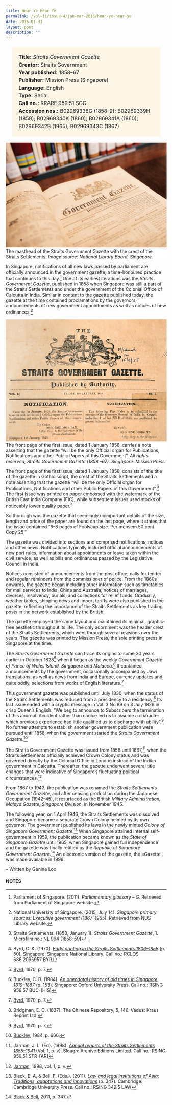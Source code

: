 ```yaml
---
title: Hear Ye Hear Ye
permalink: /vol-11/issue-4/jan-mar-2016/hear-ye-hear-ye
date: 2016-01-31
layout: post
description: ""
---
```

<span style="background-colour: #fdf5e6; padding: 20px; margin: 20px; background:#fdf5e6; display:block; font-size:1rem; line-height:1.5rem;"> 
	<b>Title:</b> <i>Straits Government Gazette</i><br>
<b>Creator:</b> Straits Government<br>
<b>Year published:</b> 1858–67<br>
<b>Publisher:</b> Mission Press (Singapore)<br>
<b>Language:</b> English<br>
<b>Type:</b> Serial<br>
<b>Call no.:</b> RRARE 959.51 SGG<br>
<b>Accession nos.:</b> B02969338G (1858-9); 
B02969339H (1859); B02969340K (1860); 
B02969341A (1860); B02969342B (1965); 
B02969343C (1867)
</span>

<img src="/images/vol-11-issue-4/hear-ye-hear-ye/Ye1.JPG">
<div style="background-color: white;"> The masthead of the Straits Government Gazette with the crest of the Straits Settlements. <i>Image source: National Library Board, Singapore.</i></div>

In Singapore, notifications of all new laws passed by parliament are officially announced in the government gazette, a time-honoured practice that continues to this day.[^1] One of its earliest iterations was the *Straits Government Gazette*, published in 1858 when Singapore was still a part of the Straits Settlements and under the government of the Colonial Office of Calcutta in India. Similar in content to the gazette published today, the gazette at the time contained proclamations by the governors, announcements of new government appointments as well as notices of new ordinances.[^2]

<img src="/images/vol-11-issue-4/hear-ye-hear-ye/Ye2.JPG">
<div style="background-color: white;">  The front page of the first issue, dated 1 January 1858, carries a note asserting that 
the gazette “will be the only Official organ for Publications, Notifications and other Public Papers of this Government”. <i>All rights reserved, Straits Government Gazette (1858 –67). Singapore: Mission Press.</i></div>

The front page of the first issue, dated 1 January 1858, consists of the title of the gazette in Gothic script, the crest of the 
Straits Settlements and a note asserting that the gazette “will be the only Official organ for Publications, Notifications and other Public Papers of this Government”.[^3] The first issue was printed on paper embossed with the watermark of the British East India 
Company (EIC), while subsequent issues used stocks of noticeably lower quality paper.[^4]

So thorough was the gazette that seemingly unimportant details of the size, length and price of the paper are found on the last page, where it states that the issue contained “6–8 pages of Foolscap size. Per mensem 50 cent. Copy 25.”

The gazette was divided into sections and comprised notifications, notices and other news. Notifications typically included official announcements of new port rules, information about appointments or leave taken within the civil service, as well as bills and ordinances passed by the Legislative Council in India.

Notices consisted of announcements from the post office, calls for tender and regular reminders from the commissioner of police. From the 1860s onwards, the gazette began including other information such as timetables for mail services to India, China and Australia; notices of marriages, divorces, insolvency, burials; 
and collections for relief funds. Gradually, weather tables, shipping news and import tariffs were also published in the gazette, reflecting the importance of the Straits Settlements as key trading posts in the network established by the British.

The gazette employed the same layout and maintained its minimal, graphic-free aesthetic throughout its life. The only adornment was the header crest of the Straits Settlements, which went through several revisions over the years. The gazette was 
printed by Mission Press, the sole printing press in Singapore at the time.

The *Straits Government Gazette* can trace its origins to some 30 years earlier in October 1828[^5] when it began as the weekly *Government Gazette of Prince of Wales Island, Singapore and Malacca*.[^6] It contained announcements by the government, occasionally accompanied by Jawi translations, as well as news from India and Europe, currency updates and, quite oddly, selections from works of English literature.[^7]

This government gazette was published until July 1830, when the status of the Straits Settlements was reduced from a presidency to a residency.[^8] Its last issue ended with a cryptic message in Vol. 3 No.89 on 3 July 1829 in crisp Queen’s English: 
“We beg to announce to Subscribers the termination of this Journal. Accident rather than choice led us to assume a character 
which previous experience had little qualified us to discharge with ability”.[^9] No further attempts to establish another government publication were pursued until 1858, when the government started the *Straits Government Gazette*.[^10]

The Straits Government Gazette was issued from 1858 until 1867,[^11] when the Straits Settlements officially achieved Crown 
Colony status and was governed directly by the Colonial Office in London instead of the Indian government in Calcutta. Thereafter, 
the gazette underwent several title changes that were indicative of Singapore’s fluctuating political circumstances.[^12]

From 1867 to 1942, the publication was renamed the *Straits Settlements Government Gazette*, and after ceasing production during the Japanese Occupation (1942–45), it resurfaced as the British *Military Administration, Malaya Gazette, Singapore Division*, in November 1945.

The following year, on 1 April 1946, the Straits Settlements was dissolved and Singapore became a separate Crown Colony helmed by its own governor. The government published its laws in 
the newly minted *Colony of Singapore Government Gazette*.[^13] When Singapore attained internal self-government in 1959, the publication became known as the *State of Singapore Gazette* until 1965, when Singapore gained full independence and the gazette was finally retitled as the *Republic of Singapore Government Gazette*.[^14] An electronic version of the gazette, the eGazette, was made available in 1999. 

– Written by Genine Loo

#### **NOTES**
[^1]:Parliament of Singapore. (2011). *Parliamentary glossary – G*. Retrieved from Parliament of Singapore website.
[^2]:National University of Singapore. (2015, July 14). *Singapore primary sources: Executive government (1867–1965)*. Retrieved from NUS Library website.
[^3]:Straits Settlements. (1858, January 1). *Straits Government Gazette*, 1. Microfilm no.: NL 994 (1858–59)
[^4]:Byrd, C. K. (1970). [*Early printing in the Straits Settlements 1806–1858*](http://eservice.nlb.gov.sg/item_holding_s.aspx?bid=4081984) (p. 50). Singapore: Singapore National Library. Call no.: RCLOS 686.2095957 BYR
[^5]:[Byrd](http://eservice.nlb.gov.sg/item_holding_s.aspx?bid=4081984), 1970, p. 7.
[^6]:Buckley, C. B. (1984). [*An anecdotal history of old times in Singapore 1819–1867*](http://eservice.nlb.gov.sg/item_holding_s.aspx?bid=4082239) (p. 153). Singapore: Oxford University Press. Call no.: RSING 959.57 BUC-[HIS]
[^7]:[Byrd](http://eservice.nlb.gov.sg/item_holding_s.aspx?bid=4081984), 1970, p. 7.
[^8]:Bridgman, E. C. (1837). The Chinese Repository, 5, 146. Vaduz: Kraus Reprint Ltd.
[^9]:[Byrd](http://eservice.nlb.gov.sg/item_holding_s.aspx?bid=4081984), 1970, p. 7.
[^10]:[Buckley](http://eservice.nlb.gov.sg/item_holding_s.aspx?bid=4082239), 1984, p. 666.
[^11]:Jarman, J. L. (Ed). (1998). [*Annual reports of the Straits Settlements 1855–1941* ](http://eservice.nlb.gov.sg/item_holding_s.aspx?bid=9276660)(Vol. 1, p. v). Slough: Archive Editions Limited. Call no.: RSING 959.51 STR-[AR]
[^12]:[Jarman](http://eservice.nlb.gov.sg/item_holding_s.aspx?bid=9276660), 1998, vol. 1, p. v.
[^13]:	Black, E. A, & Bell, F. (Eds.). (2011). [*Law and legal institutions of Asia: Traditions, adaptations and innovations*](http://eservice.nlb.gov.sg/item_holding_s.aspx?bid=13961718) (p. 347). Cambridge: Cambridge University Press. Call no.: RSING 349.5 LAW
[^14]:[Black & Bell](http://eservice.nlb.gov.sg/item_holding_s.aspx?bid=13961718), 2011, p. 347.